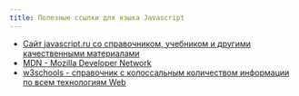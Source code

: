 ```yaml
---
title: Полезные ссылки для языка Javascript
---
```


- [Сайт javascript.ru со справочником, учебником и другими качественными материалами](http://javascript.ru/)
- [MDN - Mozilla Developer Network](https://developer.mozilla.org/ru/)
- [w3schools - справочник с колоссальным количеством информации по всем технологиям Web](https://www.w3schools.com/)
